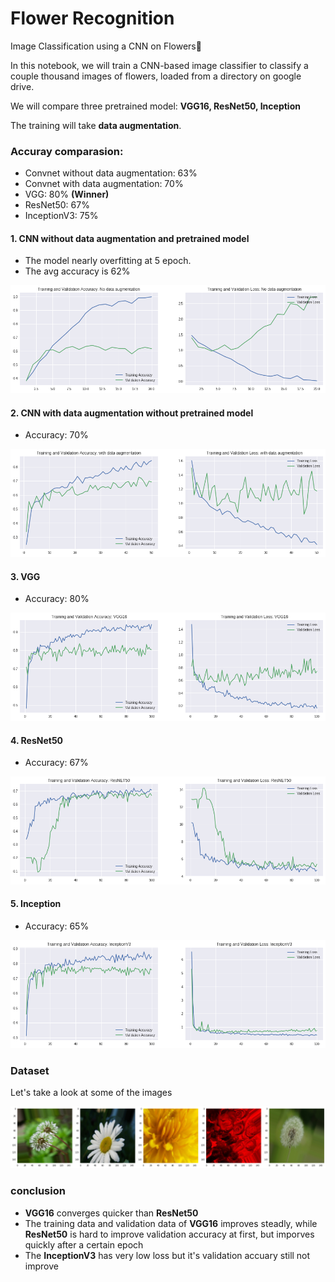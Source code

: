 # Flower Recognition
Image Classification using a CNN on Flowers🌷

In this notebook, we will train a CNN-based image classifier to classify a couple thousand images of flowers, loaded from a directory on google drive.

We will compare three pretrained model: **VGG16, ResNet50, Inception**

The training will take **data augmentation**.

### Accuray comparasion:
* Convnet without data augmentation: 63%
* Convnet with data augmentation: 70%
* VGG: 80% **(Winner)**
* ResNet50: 67%
* InceptionV3: 75%

#### 1. CNN without data augmentation and pretrained model

* The model nearly overfitting at 5 epoch. 
* The avg accuracy is 62%

![noau](./doc/noau.png)

#### 2. CNN with data augmentation without pretrained model

* Accuracy: 70%

![withau](./doc/withau.png)

#### 3. VGG

* Accuracy: 80%

![vgg](./doc/vgg.png)

#### 4. ResNet50

* Accuracy: 67%

![resnet](./doc/resnet.png)

#### 5. Inception

* Accuracy: 65%

![inception](./doc/inception.png)

### Dataset

Let's take a look at some of the images

![flower](./doc/flower.png)

### conclusion
* **VGG16** converges quicker than **ResNet50**
* The training data and validation data of **VGG16** improves steadly, while **ResNet50** is hard to improve validation accuracy at first, but imporves quickly after a certain epoch
* The **InceptionV3** has very low loss but it's validation accuary still not improve
